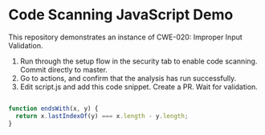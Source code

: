 # Code Scanning JavaScript Demo

This repository demonstrates an instance of CWE-020: Improper Input Validation. 

1. Run through the setup flow in the security tab to enable code scanning. Commit directly to master. 
2. Go to actions, and confirm that the analysis has run successfully.
3. Edit script.js and add this code snippet. Create a PR. Wait for validation. 


```js

function endsWith(x, y) {
  return x.lastIndexOf(y) === x.length - y.length;
}

```
